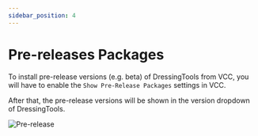 ```yaml
---
sidebar_position: 4
---
```


# Pre-releases Packages

To install pre-release versions (e.g. beta) of DressingTools from VCC, you will have to enable the `Show Pre-Release Packages` settings in VCC.

After that, the pre-release versions will be shown in the version dropdown of DressingTools.

![Pre-release](/img/installation-vcc-prerelease.png)
